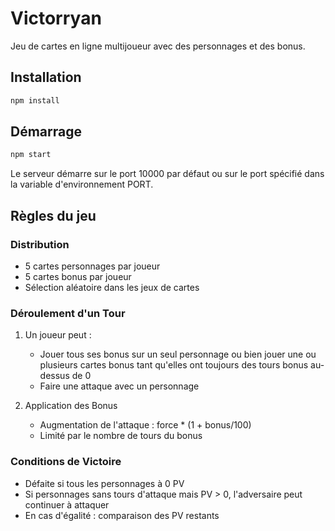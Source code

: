 # Victorryan

Jeu de cartes en ligne multijoueur avec des personnages et des bonus.

## Installation

```bash
npm install
```

## Démarrage

```bash
npm start
```

Le serveur démarre sur le port 10000 par défaut ou sur le port spécifié dans la variable d'environnement PORT.

## Règles du jeu

### Distribution

- 5 cartes personnages par joueur
- 5 cartes bonus par joueur
- Sélection aléatoire dans les jeux de cartes

### Déroulement d'un Tour

1. Un joueur peut :

   - Jouer tous ses bonus sur un seul personnage ou bien jouer une ou plusieurs cartes bonus tant qu'elles ont toujours des tours bonus au-dessus de 0
   - Faire une attaque avec un personnage

2. Application des Bonus
   - Augmentation de l'attaque : force \* (1 + bonus/100)
   - Limité par le nombre de tours du bonus

### Conditions de Victoire

- Défaite si tous les personnages à 0 PV
- Si personnages sans tours d'attaque mais PV > 0, l'adversaire peut continuer à attaquer
- En cas d'égalité : comparaison des PV restants
